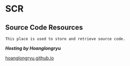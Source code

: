 # SCR
## Source Code Resources


```
This place is used to store and retrieve source code.
```
___Hosting by Hoanglongryu___

[hoanglongryu.github.io](hoanglongryu.github.io)
